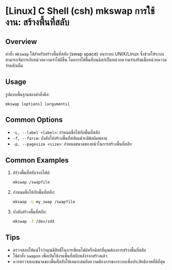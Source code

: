 # [Linux] C Shell (csh) mkswap การใช้งาน: สร้างพื้นที่สลับ

## Overview
คำสั่ง `mkswap` ใช้สำหรับสร้างพื้นที่สลับ (swap space) บนระบบ UNIX/Linux ซึ่งช่วยให้ระบบสามารถจัดการกับหน่วยความจำได้ดีขึ้น โดยการใช้พื้นที่บนดิสก์เป็นหน่วยความจำเสริมเมื่อหน่วยความจำหลักเต็ม

## Usage
รูปแบบพื้นฐานของคำสั่งคือ:
```
mkswap [options] [arguments]
```

## Common Options
- `-L, --label <label>`: กำหนดชื่อให้กับพื้นที่สลับ
- `-f, --force`: บังคับให้สร้างพื้นที่สลับแม้จะมีข้อผิดพลาด
- `-p, --pagesize <size>`: กำหนดขนาดของหน้าในการสร้างพื้นที่สลับ

## Common Examples
1. สร้างพื้นที่สลับจากไฟล์:
   ```bash
   mkswap /swapfile
   ```

2. กำหนดชื่อให้กับพื้นที่สลับ:
   ```bash
   mkswap -L my_swap /swapfile
   ```

3. บังคับสร้างพื้นที่สลับ:
   ```bash
   mkswap -f /dev/sdX
   ```

## Tips
- ตรวจสอบให้แน่ใจว่าคุณมีสิทธิ์ในการเขียนไฟล์หรือดิสก์ที่คุณต้องการสร้างพื้นที่สลับ
- ใช้คำสั่ง `swapon` เพื่อเปิดใช้งานพื้นที่สลับหลังจากสร้างแล้ว
- ควรตรวจสอบขนาดของพื้นที่สลับให้เหมาะสมกับความต้องการของระบบเพื่อประสิทธิภาพที่ดีที่สุด